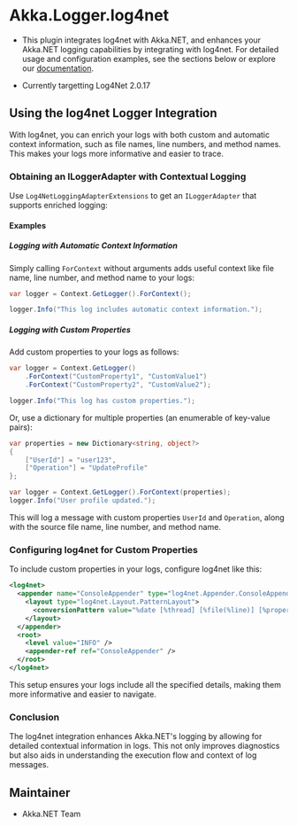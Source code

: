 
# Akka.Logger.log4net

- This plugin integrates log4net with Akka.NET, and enhances your Akka.NET logging capabilities by integrating with log4net. For detailed usage and configuration examples, see the sections below or explore our [documentation](http://getakka.net/articles/utilities/logging.html).

- Currently targetting Log4Net 2.0.17

## Using the log4net Logger Integration

With log4net, you can enrich your logs with both custom and automatic context information, such as file names, line numbers, and method names. This makes your logs more informative and easier to trace.

### Obtaining an ILoggerAdapter with Contextual Logging

Use `Log4NetLoggingAdapterExtensions` to get an `ILoggerAdapter` that supports enriched logging:

#### Examples

##### Logging with Automatic Context Information

Simply calling `ForContext` without arguments adds useful context like file name, line number, and method name to your logs:

```csharp
var logger = Context.GetLogger().ForContext();

logger.Info("This log includes automatic context information.");
```

##### Logging with Custom Properties

Add custom properties to your logs as follows:

```csharp
var logger = Context.GetLogger()
    .ForContext("CustomProperty1", "CustomValue1")
    .ForContext("CustomProperty2", "CustomValue2");

logger.Info("This log has custom properties.");
```

Or, use a dictionary for multiple properties (an enumerable of key-value pairs):

```csharp
var properties = new Dictionary<string, object?>
{
    ["UserId"] = "user123",
    ["Operation"] = "UpdateProfile"
};

var logger = Context.GetLogger().ForContext(properties);
logger.Info("User profile updated.");
```

This will log a message with custom properties `UserId` and `Operation`, along with the source file name, line number, and method name.


### Configuring log4net for Custom Properties

To include custom properties in your logs, configure log4net like this:

```xml
<log4net>
  <appender name="ConsoleAppender" type="log4net.Appender.ConsoleAppender">
	<layout type="log4net.Layout.PatternLayout">
	  <conversionPattern value="%date [%thread] [%file(%line)] [%property{LogSource} - %property{ActorPath}] %-5level %logger - UserId=%property{UserId}, Operation=%property{Operation} %class.%method - %message%newline" />
	</layout>
  </appender>
  <root>
	<level value="INFO" />
	<appender-ref ref="ConsoleAppender" />
  </root>
</log4net>
```

This setup ensures your logs include all the specified details, making them more informative and easier to navigate.

### Conclusion

The log4net integration enhances Akka.NET's logging by allowing for detailed contextual information in logs. This not only improves diagnostics but also aids in understanding the execution flow and context of log messages.

## Maintainer

- Akka.NET Team
